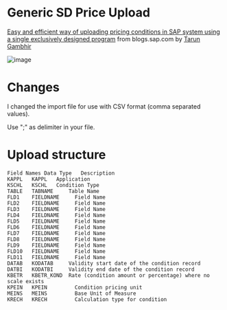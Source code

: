 # Generic SD Price Upload

[Easy and efficient way of uploading pricing conditions in SAP system using a single exclusively designed program](https://blogs.sap.com/2015/08/31/easy-and-efficient-way-of-uploading-pricing-conditions-in-sap-system-using-a-single-exclusively-designed-program/)
from blogs.sap.com by [Tarun Gambhir](https://people.sap.com/tarun.gambhir)

![image](https://github.com/Ennowulff/sd_price_upload/assets/75187288/1cbbd15a-d5f4-43bc-8bb2-af2ed82d4e37)


# Changes

I changed the import file for use with CSV format (comma separated values).

Use ";" as delimiter in your file.

# Upload structure
```
Field Names	Data Type	Description
KAPPL	KAPPL	Application
KSCHL	KSCHL	Condition Type
TABLE	TABNAME	    Table Name
FLD1	FIELDNAME	  Field Name
FLD2	FIELDNAME	  Field Name
FLD3	FIELDNAME	  Field Name
FLD4	FIELDNAME	  Field Name
FLD5	FIELDNAME	  Field Name
FLD6	FIELDNAME	  Field Name
FLD7	FIELDNAME	  Field Name
FLD8	FIELDNAME	  Field Name
FLD9	FIELDNAME	  Field Name
FLD10	FIELDNAME	  Field Name
FLD11	FIELDNAME	  Field Name
DATAB	KODATAB	    Validity start date of the condition record
DATBI	KODATBI	    Validity end date of the condition record
KBETR	KBETR_KOND	Rate (condition amount or percentage) where no scale exists
KPEIN	KPEIN	      Condition pricing unit
MEINS	MEINS	      Base Unit of Measure
KRECH	KRECH	      Calculation type for condition
```
